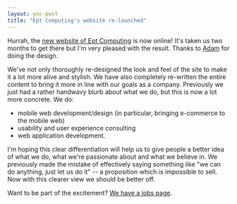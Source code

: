 ```yaml
---
layout: ync-post
title: "Ept Computing's website re-launched"
---
```


Hurrah, the
[new website of Ept Computing](http://www.eptcomputing.com/) is now online! It's taken us two months
to get there but I'm very pleased with the result. Thanks to
[Adam](http://www.therigu.co.uk/) for doing the design.

<p>We've not only thoroughly re-designed the
look and feel of the site to make it a lot more alive and stylish. We have also completely
re-written the entire content to bring it more in line with our goals as a company. Previously we
just had a rather handwavy blurb about what we do, but this is now a lot more concrete. We
do:
<ul>
<li>mobile web development/design (in particular, bringing e-commerce to the mobile
web)</li>
<li>usability and user experience
consulting</li>
<li>web application development.</li>
</ul>
I'm hoping this clear differentiation
will help us to give people a better idea of what we do, what we're passionate about and what we
believe in. We previously made the mistake of effectively saying something like "we can do anything,
just let us do it" -- a proposition which is impossible to sell. Now with this clearer view we
should be better off.</p>

Want to be part of the excitement?
[We have a jobs page](http://www.eptcomputing.com/jobs).
